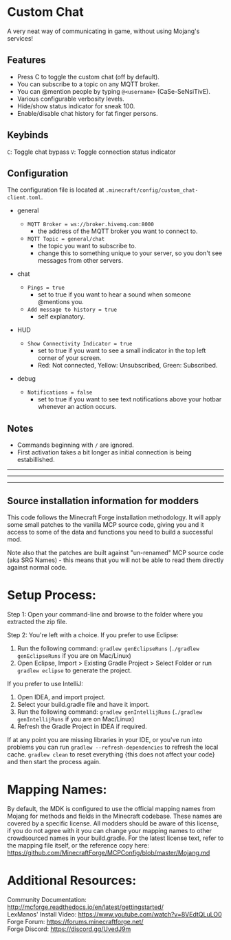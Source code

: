 # Custom Chat

A very neat way of communicating in game, without using Mojang's services!

## Features

- Press C to toggle the custom chat (off by default).
- You can subscribe to a topic on any MQTT broker.
- You can @mention people by typing `@<username>` (CaSe-SeNsiTivE).
- Various configurable verbosity levels.
- Hide/show status indicator for sneak 100.
- Enable/disable chat history for fat finger persons.

## Keybinds
 
`C`: Toggle chat bypass
`V`: Toggle connection status indicator

## Configuration

The configuration file is located at `.minecraft/config/custom_chat-client.toml`.

- general
    - `MQTT Broker = ws://broker.hivemq.com:8000`
      - the address of the MQTT broker you want to connect to.
    - `MQTT Topic = general/chat`
      - the topic you want to subscribe to. 
      - change this to something unique to your server, so you don't see messages from other servers.
      
- chat
   - `Pings = true`
      - set to true if you want to hear a sound when someone @mentions you.
   - `Add message to history = true`
      - self explanatory.
- HUD
   - `Show Connectivity Indicator = true`
      - set to true if you want to see a small indicator in the top left corner of your screen.
      - Red: Not connected, Yellow: Unsubscribed, Green: Subscribed.
- debug
   - `Notifications = false`
      - set to true if you want to see text notifications above your hotbar whenever an action occurs.

## Notes
 - Commands beginning with `/` are ignored.
 - First activation takes a bit longer as initial connection is being estabillished.

---
---
---

Source installation information for modders
-------------------------------------------
This code follows the Minecraft Forge installation methodology. It will apply
some small patches to the vanilla MCP source code, giving you and it access 
to some of the data and functions you need to build a successful mod.

Note also that the patches are built against "un-renamed" MCP source code (aka
SRG Names) - this means that you will not be able to read them directly against
normal code.

Setup Process:
==============================

Step 1: Open your command-line and browse to the folder where you extracted the zip file.

Step 2: You're left with a choice.
If you prefer to use Eclipse:
1. Run the following command: `gradlew genEclipseRuns` (`./gradlew genEclipseRuns` if you are on Mac/Linux)
2. Open Eclipse, Import > Existing Gradle Project > Select Folder 
   or run `gradlew eclipse` to generate the project.

If you prefer to use IntelliJ:
1. Open IDEA, and import project.
2. Select your build.gradle file and have it import.
3. Run the following command: `gradlew genIntellijRuns` (`./gradlew genIntellijRuns` if you are on Mac/Linux)
4. Refresh the Gradle Project in IDEA if required.

If at any point you are missing libraries in your IDE, or you've run into problems you can 
run `gradlew --refresh-dependencies` to refresh the local cache. `gradlew clean` to reset everything 
{this does not affect your code} and then start the process again.

Mapping Names:
=============================
By default, the MDK is configured to use the official mapping names from Mojang for methods and fields 
in the Minecraft codebase. These names are covered by a specific license. All modders should be aware of this
license, if you do not agree with it you can change your mapping names to other crowdsourced names in your 
build.gradle. For the latest license text, refer to the mapping file itself, or the reference copy here:
https://github.com/MinecraftForge/MCPConfig/blob/master/Mojang.md

Additional Resources: 
=========================
Community Documentation: http://mcforge.readthedocs.io/en/latest/gettingstarted/  
LexManos' Install Video: https://www.youtube.com/watch?v=8VEdtQLuLO0  
Forge Forum: https://forums.minecraftforge.net/  
Forge Discord: https://discord.gg/UvedJ9m  
